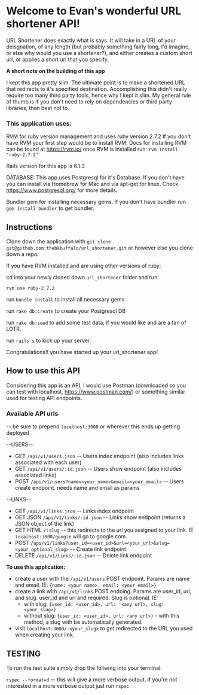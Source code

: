 # Welcome to Evan's wonderful URL shortener API! 

URL Shortener does exactly what is says. It will take in a URL of your deisgnation, of any length (but probably something fairly long, I'd imagine, or else why would you use a shortener?), and either creates a custom short url, or applies a short url that you specify.

**A short note on the building of this app**

I kept this app pretty slim. The ultimate point is to make a shortened URL that redirects to it's specified destination. Accomplishing this didn't really require too many third party tools, hence why I kept it slim. My general rule of thumb is if you don't need to rely on dependencies or third party libraries, than best not to.

### This application uses:
RVM for ruby version management and uses ruby version 2.7.2
If you don't have RVM your first step would be to install RVM. Docs for installing RVM can be found at https://rvm.io/
once RVM is installed run:
`rvm install "ruby-2.7.2"`

Rails version for this app is 6.1.3

DATABASE:
This app uses Postgresql for it's Database. If you don't have you can install via Homebrew for Mac and via apt-get for linux. Check https://www.postgresql.org/ for more details.

Bundler gem for installing necessary gems. If you don't have bundler run `gem install bundler` to get bundler.

## Instructions
Clone down the application with `git clone git@github.com:thebkbuffalo/url_shortener.git` or however else you clone down a repo.

If you have RVM installed and are using other versions of ruby:

cd into your newly cloned down `url_shortener` folder and run:

`rvm use ruby-2.7.2`

run `bundle install` to install all necessary gems

run `rake db:create` to create your Postgresql DB

run `rake db:seed` to add some test data, if you would like and are a fan of LOTR.

run `rails s` to kick up your server.

Congratulations!! 
you have started up your url_shortener app!

## How to use this API

Considering this app is an API, I would use Postman (downloaded so you can test with localhost, https://www.postman.com/) or something similar used for testing API endpoints.

### Available API urls
-- be sure to prepend `localhost:3000` or wherever this ends up getting deployed

--USERS--
- GET `/api/v1/users.json` -- Users index endpoint (also includes links associated with each user)
- GET `/api/v1/users/:id.json` -- Users show endpoint (also includes associated links)
- POST `/api/v1/users?name=<your_name>&email=<your_email>` -- Users create endpoint. needs name and email as params

--LINKS--
- GET `/api/v1/links.json` -- Links index endpoint
- GET JSON `/api/v1/links/:id.json` -- Links show endpoint (returns a JSON object of the link)
- GET HTML `/:slug` -- this redirects to the url you assigned to your link. IE `localhost:3000/google` will go to google.com.
- POST `/api/v1/links?user_id=<user_id>&url=<your_url>&slug=<your_optional_slug>` -- Create link endpoint
- DELETE `/api/v1/links/:id.json` -- Delete link endpoint

**To use this application:** 
- create a user with the `/api/v1/users` POST endpoint. Params are name and email. IE: `{name: <your name>, email: <your email>}`
- create a link with `/api/v1/links` POST endoing. Params are user_id, url, and slug. user_id and url and required. Slug is optional. IE:
  - with slug: `{user_id: <user_id>, url: '<any url>, slug: <your_slug>}`
  - without slug: `{user_id: <user_id>, url: <any url>}` - with this method, a slug with be automatically generated.
- visit `localhost:3000/:<your_slug>` to get redirected to the URL you used when creating your link.

## TESTING
To run the test suite simply drop the follwing into your terminal:

`rspec --format=d` -- this will give a more verbose output. if you're not interested in a more verbose output just run `rspec`

